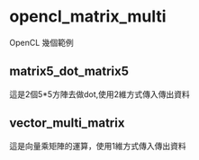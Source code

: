 # opencl_matrix_multi
OpenCL 幾個範例

## matrix5_dot_matrix5
這是2個5*5方陣去做dot,使用2維方式傳入傳出資料

## vector_multi_matrix
這是向量乘矩陣的運算，使用1維方式傳入傳出資料
